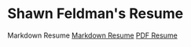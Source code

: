 Shawn Feldman's Resume
======

Markdown Resume
[Markdown Resume](RESUME.md)
[PDF Resume](RESUME.pdf)
